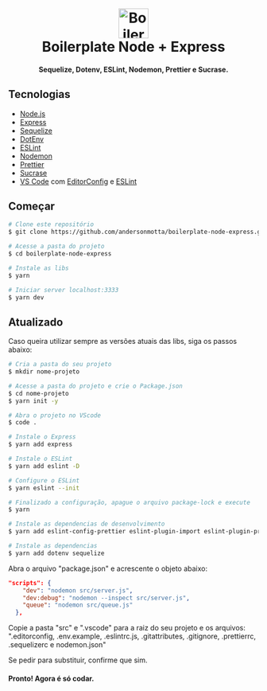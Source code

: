 <h1 align="center">
  <img height="60" alt="Boilerplate Node + Express" src="https://res.cloudinary.com/andersonmota/image/upload/v1588801747/boilerplate-node-express_drchh7.png" />
  <br>
  Boilerplate Node + Express
</h1>

<h4 align="center">
  Sequelize, Dotenv, ESLint, Nodemon, Prettier e Sucrase.
</h4>

## Tecnologias

- [Node.js](https://nodejs.org/en/)
- [Express](https://expressjs.com/)
- [Sequelize](https://sequelize.org/)
- [DotEnv](https://github.com/motdotla/dotenv)
- [ESLint](https://eslint.org/)
- [Nodemon](https://nodemon.io/)
- [Prettier](https://prettier.io/)
- [Sucrase](https://github.com/alangpierce/sucrase)
- [VS Code][vc] com [EditorConfig][vceditconfig] e [ESLint][vceslint]

## Começar

```bash
# Clone este repositório
$ git clone https://github.com/andersonmotta/boilerplate-node-express.git

# Acesse a pasta do projeto
$ cd boilerplate-node-express

# Instale as libs
$ yarn

# Iniciar server localhost:3333
$ yarn dev
```

## Atualizado

Caso queira utilizar sempre as versões atuais das libs, siga os passos abaixo:

```bash
# Cria a pasta do seu projeto
$ mkdir nome-projeto

# Acesse a pasta do projeto e crie o Package.json
$ cd nome-projeto
$ yarn init -y

# Abra o projeto no VScode
$ code .

# Instale o Express
$ yarn add express

# Instale o ESLint
$ yarn add eslint -D

# Configure o ESLint
$ yarn eslint --init

# Finalizado a configuração, apague o arquivo package-lock e execute
$ yarn

# Instale as dependencias de desenvolvimento
$ yarn add eslint-config-prettier eslint-plugin-import eslint-plugin-prettier nodemon prettier sequelize-cli sucrase -D

# Instale as dependencias
$ yarn add dotenv sequelize
```

Abra o arquivo "package.json" e acrescente o objeto abaixo:

```json
"scripts": {
    "dev": "nodemon src/server.js",
    "dev:debug": "nodemon --inspect src/server.js",
    "queue": "nodemon src/queue.js"
  },
```

Copie a pasta "src" e ".vscode" para a raiz do seu projeto e os arquivos: ".editorconfig, .env.example, .eslintrc.js, .gitattributes, .gitignore, .prettierrc, .sequelizerc e nodemon.json"

Se pedir para substituir, confirme que sim.

#### Pronto! Agora é só codar.

[vc]: https://code.visualstudio.com/
[vceditconfig]: https://marketplace.visualstudio.com/items?itemName=EditorConfig.EditorConfig
[vceslint]: https://marketplace.visualstudio.com/items?itemName=dbaeumer.vscode-eslint
